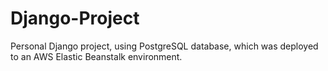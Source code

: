 # Django-Project
Personal Django project, using PostgreSQL database, which was deployed to an AWS Elastic Beanstalk environment.
